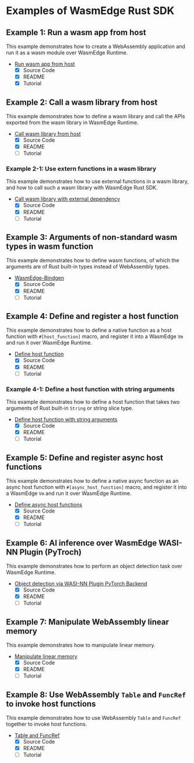 # Examples of WasmEdge Rust SDK

## Example 1: Run a wasm app from host

This example demonstrates how to create a WebAssembly application and run it as a wasm module over WasmEdge Runtime.

- [Run wasm app from host](run-wasm-app-from-host/README.md)
  - [x] Source Code
  - [x] README
  - [x] Tutorial

## Example 2: Call a wasm library from host

This example demonstrates how to define a wasm library and call the APIs exported from the wasm library in WasmEdge Runtime.

- [Call wasm library from host](call-wasm-lib-from-host/README.md)
  - [x] Source Code
  - [x] README
  - [ ] Tutorial

### Example 2-1: Use extern functions in a wasm library

This example demonstrates how to use external functions in a wasm library, and how to call such a wasm library with WasmEdge Rust SDK.

- [Call wasm library with external dependency](call-wasm-lib-with-external-deps/README.md)
  - [x] Source Code
  - [x] README
  - [ ] Tutorial

## Example 3: Arguments of non-standard wasm types in wasm function

This example demonstrates how to define wasm functions, of which the arguments are of Rust built-in types instead of WebAssembly types.

- [WasmEdge-Bindgen](wasmedge-bindgen/README.md)
  - [x] Source Code
  - [x] README
  - [ ] Tutorial

## Example 4: Define and register a host function

This example demonstrates how to define a native function as a host function with `#[host_function]` macro, and register it into a WasmEdge `Vm` and run it over WasmEdge Runtime.

- [Define host function](define-host-func/README.md)
  - [x] Source Code
  - [x] README
  - [ ] Tutorial

### Example 4-1: Define a host function with string arguments

This example demonstrates how to define a host function that takes two arguments of Rust built-in `String` or string slice type.

- [Define host function with string arguments](define-host-func-with-string-args/README.md)
  - [x] Source Code
  - [x] README
  - [ ] Tutorial

## Example 5: Define and register async host functions

This example demonstrates how to define a native async function as an async host function with `#[async_host_function]` macro, and register it into a WasmEdge `Vm` and run it over WasmEdge Runtime.

- [Define async host functions](define-async-host-func/README.md)
  - [x] Source Code
  - [x] README
  - [ ] Tutorial

## Example 6: AI inference over WasmEdge WASI-NN Plugin (PyTroch)

This example demonstrates how to perform an object detection task over WasmEdge Runtime.

- [Object detection via WASI-NN Plugin PyTorch Backend](object-detection-via-wasinn/README.md)
  - [x] Source Code
  - [x] README
  - [ ] Tutorial

## Example 7: Manipulate WebAssembly linear memory

This example demonstrates how to manipulate linear memory.

- [Manipulate linear memory](manipulate-linear-memory/README.md)
  - [x] Source Code
  - [x] README
  - [ ] Tutorial

## Example 8: Use WebAssembly `Table` and `FuncRef` to invoke host functions

This example demonstrates how to use WebAssembly `Table` and `FuncRef` together to invoke host functions.

- [Table and FuncRef](table-and-funcref/README.md)
  - [x] Source Code
  - [x] README
  - [ ] Tutorial
